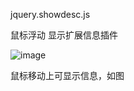 jquery.showdesc.js

鼠标浮动 显示扩展信息插件

![image](https://github.com/zhiwenxue/jquery.showdesc.js/blob/master/screenshots/image1.png)

鼠标移动上可显示信息，如图